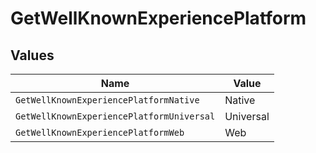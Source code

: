 # GetWellKnownExperiencePlatform


## Values

| Name                                      | Value                                     |
| ----------------------------------------- | ----------------------------------------- |
| `GetWellKnownExperiencePlatformNative`    | Native                                    |
| `GetWellKnownExperiencePlatformUniversal` | Universal                                 |
| `GetWellKnownExperiencePlatformWeb`       | Web                                       |